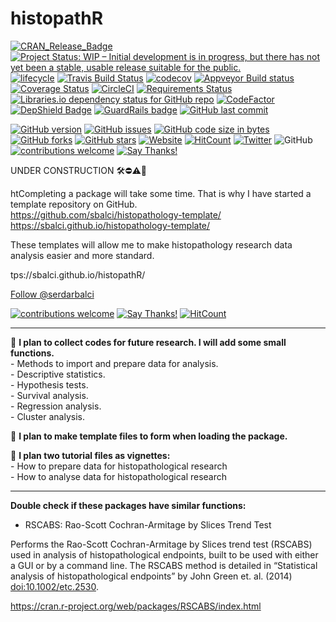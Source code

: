 
<!-- README.md is generated from README.Rmd. Please edit that file -->

# histopathR

<!-- badges: start -->

[![CRAN\_Release\_Badge](http://www.r-pkg.org/badges/version-ago/histopathR)](https://CRAN.R-project.org/package=histopathR)
[![Project Status: WIP – Initial development is in progress, but there
has not yet been a stable, usable release suitable for the
public.](https://www.repostatus.org/badges/latest/wip.svg)](https://www.repostatus.org/#wip)
[![lifecycle](https://img.shields.io/badge/lifecycle-experimental-orange.svg)](https://www.tidyverse.org/lifecycle/)
[![Travis Build
Status](https://travis-ci.com/sbalci/histopathR.svg?branch=master)](https://travis-ci.com/sbalci/histopathR)
[![codecov](https://codecov.io/gh/sbalci/histopathR/branch/master/graph/badge.svg)](https://codecov.io/gh/sbalci/histopathR)
[![Appveyor Build
status](https://ci.appveyor.com/api/projects/status/1cxwgpgfi1x9vcdc?svg=true)](https://ci.appveyor.com/project/sbalci/histopathr)
[![Coverage
Status](https://coveralls.io/repos/github/sbalci/histopathR/badge.svg?branch=master)](https://coveralls.io/github/sbalci/histopathR?branch=master)
[![CircleCI](https://circleci.com/gh/sbalci/histopathR.svg?style=svg)](https://circleci.com/gh/sbalci/histopathR)
[![Requirements
Status](https://requires.io/github/sbalci/histopathR/requirements.svg?branch=master)](https://requires.io/github/sbalci/histopathR/requirements/?branch=master)
[![Libraries.io dependency status for GitHub
repo](https://img.shields.io/librariesio/github/sbalci/histopathR.svg)](https://libraries.io/github/sbalci/histopathR)
[![CodeFactor](https://www.codefactor.io/repository/github/sbalci/histopathr/badge)](https://www.codefactor.io/repository/github/sbalci/histopathr)
[![DepShield
Badge](https://depshield.sonatype.org/badges/sbalci/histopathR/depshield.svg)](https://depshield.github.io)
[![GuardRails
badge](https://badges.guardrails.io/sbalci/histopathR.svg?token=13e00877a2660679719002a221904a94ad23d9cf7d31e176ad96aeabe1987be8)](https://dashboard.guardrails.io/default/gh/sbalci/histopathR)
[![GitHub last
commit](https://img.shields.io/github/last-commit/sbalci/histopathR.svg)](https://github.com/sbalci/histopathR/commits/master)
<!-- [![Daily downloads badge](https://cranlogs.r-pkg.org/badges/last-day/histopathR?color=blue)](https://CRAN.R-project.org/package=histopathR) -->
[![GitHub
version](https://img.shields.io/badge/GitHub-0.0.0.9000-orange.svg?style=flat-square)](https://github.com/sbalci/histopathR/)
[![GitHub
issues](https://img.shields.io/github/issues/sbalci/histopathR.svg)](https://github.com/sbalci/histopathR/issues)
[![GitHub code size in
bytes](https://img.shields.io/github/languages/code-size/sbalci/histopathR.svg)](https://github.com/sbalci/histopathR)
[![GitHub
forks](https://img.shields.io/github/forks/sbalci/histopathR.svg)](https://github.com/sbalci/histopathR/network)
[![GitHub
stars](https://img.shields.io/github/stars/sbalci/histopathR.svg)](https://github.com/sbalci/histopathR/stargazers)
[![Website](https://img.shields.io/badge/website-histopathR-orange.svg?colorB=E91E63)](https://sbalci.github.io/histopathR/)
[![HitCount](http://hits.dwyl.io/sbalci/histopathR.svg)](http://hits.dwyl.io/sbalci/histopathR)
[![Twitter](https://img.shields.io/twitter/url/https/github.com/sbalci/histopathR.svg?style=social)](https://twitter.com/intent/tweet?text=%23rstats%20codes%20for%20histopathology%20research%20by%20@serdarbalci&url=https%3A%2F%2Fgithub.com%2Fsbalci%2FhistopathR)
![GitHub](https://img.shields.io/github/license/sbalci/histopathR.svg)
[![contributions
welcome](https://img.shields.io/badge/contributions-welcome-brightgreen.svg?style=flat)](https://github.com/sbalci/histopathR/issues)
[![Say
Thanks\!](https://img.shields.io/badge/Say%20Thanks-!-1EAEDB.svg)](https://saythanks.io/to/sbalci)
<!-- badges: end -->

<!-- The goal of histopathR is to ... -->

<!-- ## Installation -->

<!-- You can install the released version of histopathR from [CRAN](https://CRAN.R-project.org) with: -->

<!-- ``` r -->

<!-- install.packages("histopathR") -->

<!-- ``` -->

<!-- The development version from [GitHub](https://github.com/) with: -->

<!-- ``` r -->

<!-- # install.packages("devtools") -->

<!-- devtools::install_github("sbalci/histopathR") -->

<!-- ``` -->

<!-- ## Example -->

<!-- This is a basic example which shows you how to solve a common problem: -->

<!-- ```{r example} -->

<!-- library(histopathR) -->

<!-- ## basic example code -->

<!-- ``` -->

UNDER CONSTRUCTION 🛠⛔️⚠️🔩

htCompleting a package will take some time. That is why I have started a
template repository on GitHub.  
<https://github.com/sbalci/histopathology-template/>  
<https://sbalci.github.io/histopathology-template/>

These templates will allow me to make histopathology research data
analysis easier and more standard.

tps://sbalci.github.io/histopathR/

<a class="twitter-follow-button" data-show-count="false" href="https://twitter.com/serdarbalci">Follow
@serdarbalci</a>

<script async src="https://platform.twitter.com/widgets.js" charset="utf-8"></script>

[![contributions
welcome](https://img.shields.io/badge/contributions-welcome-brightgreen.svg?style=flat)](https://github.com/sbalci/histopathR/issues)
[![Say
Thanks\!](https://img.shields.io/badge/Say%20Thanks-!-1EAEDB.svg)](https://saythanks.io/to/sbalci)
[![HitCount](http://hits.dwyl.io/sbalci/histopathR.svg)](http://hits.dwyl.io/sbalci/histopathR)

-----

🔬 **I plan to collect codes for future research. I will add some small
functions.**  
\- Methods to import and prepare data for analysis.  
\- Descriptive statistics.  
\- Hypothesis tests.  
\- Survival analysis.  
\- Regression analysis.  
\- Cluster analysis.

🔬 **I plan to make template files to form when loading the package.**

🔬 **I plan two tutorial files as vignettes:**  
\- How to prepare data for histopathological research  
\- How to analyse data for histopathological research

-----

**Double check if these packages have similar functions:**

  - RSCABS: Rao-Scott Cochran-Armitage by Slices Trend Test

Performs the Rao-Scott Cochran-Armitage by Slices trend test (RSCABS)
used in analysis of histopathological endpoints, built to be used with
either a GUI or by a command line. The RSCABS method is detailed in
“Statistical analysis of histopathological endpoints” by John Green
et. al. (2014) <doi:10.1002/etc.2530>.

<https://cran.r-project.org/web/packages/RSCABS/index.html>
